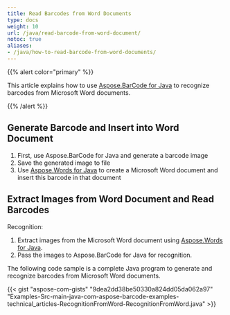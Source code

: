 ```yaml
---
title: Read Barcodes from Word Documents
type: docs
weight: 10
url: /java/read-barcode-from-word-document/
notoc: true
aliases:
- /java/how-to-read-barcode-from-word-documents/
---
```


{{% alert color="primary" %}} 

This article explains how to use [Aspose.BarCode for Java](https://reference.aspose.com/java/barcode/) to recognize barcodes from Microsoft Word documents.

{{% /alert %}} 

## **Generate Barcode and Insert into Word Document**
1. First, use Aspose.BarCode for Java and generate a barcode image
2. Save the generated image to file
3. Use [Aspose.Words for Java](http://www.aspose.com/products/words) to create a Microsoft Word document and insert this barcode in that document
  
## **Extract Images from Word Document and Read Barcodes**
Recognition:

1. Extract images from the Microsoft Word document using [Aspose.Words for Java](http://www.aspose.com/products/words).
1. Pass the images to Aspose.BarCode for Java for recognition.

The following code sample is a complete Java program to generate and recognize barcodes from Microsoft Word documents.

{{< gist "aspose-com-gists" "9dea2dd38be50330a824dd05da062a97" "Examples-Src-main-java-com-aspose-barcode-examples-technical_articles-RecognitionFromWord-RecognitionFromWord.java" >}}
